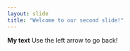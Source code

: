 ```yaml
---
layout: slide
title: "Welcome to our second slide!"
---
```

__**My** text__ 
Use the left arrow to go back!
